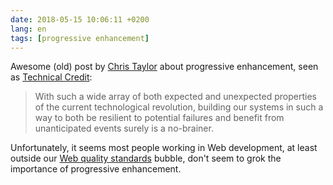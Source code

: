 ```yaml
---
date: 2018-05-15 10:06:11 +0200
lang: en
tags: [progressive enhancement]
---
```


Awesome (old) post by [Chris Taylor](https://www.stillbreathing.co.uk/about) about progressive enhancement, seen as [Technical Credit](https://www.stillbreathing.co.uk/2016/10/13/technical-credit):

> With such a wide array of both expected and unexpected properties of the current technological revolution, building our systems in such a way to both be resilient to potential failures and benefit from unanticipated events surely is a no-brainer.

Unfortunately, it seems most people working in Web development, at least outside our [Web quality standards](https://www.opquast.com/20120531web-quality-ux-best-practices/) bubble, don't seem to grok the importance of progressive enhancement.
